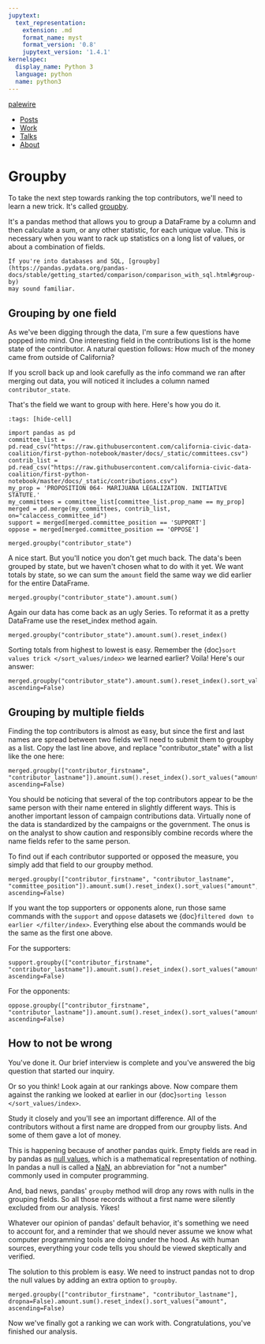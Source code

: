 ```yaml
---
jupytext:
  text_representation:
    extension: .md
    format_name: myst
    format_version: '0.8'
    jupytext_version: '1.4.1'
kernelspec:
  display_name: Python 3
  language: python
  name: python3
---
```


<nav>
  <div class="row">
    <div class="sevencol">
      <div class="shingle">
        <a href="https://palewi.re/">
          <div rel="rnews:copyrightedBy rnews:hasSource rnews:providedBy">
            <div about="http://palewi.re/" typeof="rnews:Organization">
              <div property="rnews:name">palewire</div>
            </div>
          </div>
        </a>
      </div>
    </div>
    <div class="fivecol last links">
      <ul>
        <li>
          <a href="http://palewi.re/posts/" title="Posts">
            Posts
          </a>
        </li>
        <li>
          <a href="http://palewi.re/work/" title="Work">
            Work
          </a>
        </li>
        <li>
          <a href="http://palewi.re/talks/" title="Talks">
            Talks
          </a>
        </li>
        <li>
          <a href="http://palewi.re/who-is-ben-welsh/" title="Who is Ben Welsh?">
            About
          </a>
        </li>
      </ul>
    </div>
  </div>
</nav>
<div class="row topbar">
    <div class="twelvecol last"></div>
</div>

# Groupby

To take the next step towards ranking the top contributors, we'll need to learn a new trick.
It's called [groupby](https://pandas.pydata.org/pandas-docs/stable/reference/api/pandas.DataFrame.groupby.html).

It's a pandas method that allows you to group a DataFrame by a column and then calculate a sum, or any other statistic, for each unique value. This is necessary when you want to rack up statistics on a long list of values, or about a combination of fields.

```{note}
If you're into databases and SQL, [groupby](https://pandas.pydata.org/pandas-docs/stable/getting_started/comparison/comparison_with_sql.html#group-by)
may sound familiar.
```

## Grouping by one field

As we've been digging through the data, I'm sure a few questions have popped into mind. One interesting field in the contributions list is the home state of the contributor. A natural question follows: How much of the money came from outside of California?

If you scroll back up and look carefully as the info command we ran after merging out data, you will noticed it includes a column named `contributor_state`.

That's the field we want to group with here. Here's how you do it.

```{code-cell}
:tags: [hide-cell]

import pandas as pd
committee_list = pd.read_csv("https://raw.githubusercontent.com/california-civic-data-coalition/first-python-notebook/master/docs/_static/committees.csv")
contrib_list = pd.read_csv("https://raw.githubusercontent.com/california-civic-data-coalition/first-python-notebook/master/docs/_static/contributions.csv")
my_prop = 'PROPOSITION 064- MARIJUANA LEGALIZATION. INITIATIVE STATUTE.'
my_committees = committee_list[committee_list.prop_name == my_prop]
merged = pd.merge(my_committees, contrib_list, on="calaccess_committee_id")
support = merged[merged.committee_position == 'SUPPORT']
oppose = merged[merged.committee_position == 'OPPOSE']
```

```{code-cell}
merged.groupby("contributor_state")
```

A nice start. But you'll notice you don't get much back. The data's been grouped by state, but we haven't chosen what to do with it yet. We want totals by state, so we can sum the `amount` field the same way we did earlier for the entire DataFrame.

```{code-cell}
merged.groupby("contributor_state").amount.sum()
```

Again our data has come back as an ugly Series. To reformat it as a pretty DataFrame use the reset_index method again.

```{code-cell}
merged.groupby("contributor_state").amount.sum().reset_index()
```

Sorting totals from highest to lowest is easy. Remember the {doc}`sort values trick </sort_values/index>` we learned earlier? Voila! Here's our answer:

```{code-cell}
merged.groupby("contributor_state").amount.sum().reset_index().sort_values("amount", ascending=False)
```

## Grouping by multiple fields

Finding the top contributors is almost as easy, but since the first and last names are spread between two fields we'll need to submit them to groupby as a list. Copy the last line above, and replace "contributor_state" with a list like the one here:

```{code-cell}
merged.groupby(["contributor_firstname", "contributor_lastname"]).amount.sum().reset_index().sort_values("amount", ascending=False)
```

You should be noticing that several of the top contributors appear to be the same person with their name entered in slightly different ways. This is another important lesson of campaign contributions data. Virtually none of the data is standardized by the campaigns or the government. The onus is on the analyst to show caution and responsibly combine records where the name fields refer to the same person.

To find out if each contributor supported or opposed the measure, you simply add that field to our groupby method.

```{code-cell}
merged.groupby(["contributor_firstname", "contributor_lastname", "committee_position"]).amount.sum().reset_index().sort_values("amount", ascending=False)
```

If you want the top supporters or opponents alone, run those same commands with the `support` and `oppose` datasets we {doc}`filtered down to earlier </filter/index>`. Everything else about the commands would be the same as the first one above.

For the supporters:

```{code-cell}
support.groupby(["contributor_firstname", "contributor_lastname"]).amount.sum().reset_index().sort_values("amount", ascending=False)
```

For the opponents:

```{code-cell}
oppose.groupby(["contributor_firstname", "contributor_lastname"]).amount.sum().reset_index().sort_values("amount", ascending=False)
```

## How to not be wrong

You've done it. Our brief interview is complete and you've answered the big question that started our inquiry.

Or so you think! Look again at our rankings above. Now compare them against the ranking we looked at earlier in our {doc}`sorting lesson </sort_values/index>`.

Study it closely and you'll see an important difference. All of the contributors without a first name are dropped from our groupby lists. And some of them gave a lot of money.

This is happening because of another pandas quirk. Empty fields are read in by pandas as [null values](<https://en.wikipedia.org/wiki/Null_(mathematics)>), which is a mathematical representation of nothing. In pandas a null is called a [NaN](https://en.wikipedia.org/wiki/NaN), an abbreviation for "not a number" commonly used in computer programming.

And, bad news, pandas' ``groupby`` method will drop any rows with nulls in the grouping fields. So all those records without a first name were silently excluded from our analysis. Yikes!

Whatever our opinion of pandas' default behavior, it's something we need to account for, and a reminder that we should never assume we know what computer programming tools are doing under the hood. As with human sources, everything your code tells you should be viewed skeptically and verified.

The solution to this problem is easy. We need to instruct pandas not to drop the null values by adding an extra option to ``groupby``.


```{code-cell}
merged.groupby(["contributor_firstname", "contributor_lastname"], dropna=False).amount.sum().reset_index().sort_values("amount", ascending=False)
```

Now we've finally got a ranking we can work with. Congratulations, you've finished our analysis.
